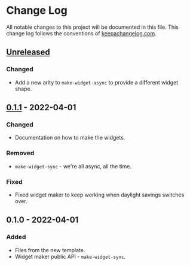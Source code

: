 # Change Log
All notable changes to this project will be documented in this file. This change log follows the conventions of [keepachangelog.com](http://keepachangelog.com/).

## [Unreleased]
### Changed
- Add a new arity to `make-widget-async` to provide a different widget shape.

## [0.1.1] - 2022-04-01
### Changed
- Documentation on how to make the widgets.

### Removed
- `make-widget-sync` - we're all async, all the time.

### Fixed
- Fixed widget maker to keep working when daylight savings switches over.

## 0.1.0 - 2022-04-01
### Added
- Files from the new template.
- Widget maker public API - `make-widget-sync`.

[Unreleased]: https://sourcehost.site/your-name/clojure-noob/compare/0.1.1...HEAD
[0.1.1]: https://sourcehost.site/your-name/clojure-noob/compare/0.1.0...0.1.1
